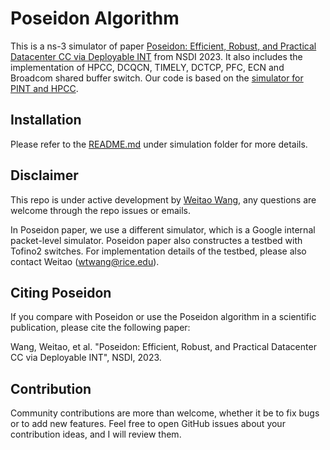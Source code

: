 # Poseidon Algorithm
This is a ns-3 simulator of paper [Poseidon: Efficient, Robust, and Practical Datacenter CC via Deployable INT](https://weitaowang.site/papers/poseidon.pdf) from NSDI 2023. It also includes the implementation of HPCC, DCQCN, TIMELY, DCTCP, PFC, ECN and Broadcom shared buffer switch. Our code is based on the [simulator for PINT and HPCC](https://github.com/alibaba-edu/High-Precision-Congestion-Control).

## Installation
Please refer to the [README.md](simulation/README.md) under simulation folder for more details.

## Disclaimer
This repo is under active development by [Weitao Wang](weitaowang.site/about), any questions are welcome through the repo issues or emails.

In Poseidon paper, we use a different simulator, which is a Google internal packet-level simulator.
Poseidon paper also constructes a testbed with Tofino2 switches. For implementation details of the testbed, please also contact Weitao (wtwang@rice.edu).

## Citing Poseidon
If you compare with Poseidon or use the Poseidon algorithm in a scientific publication, please cite the following paper:

Wang, Weitao, et al. "Poseidon: Efficient, Robust, and Practical Datacenter CC via Deployable INT", NSDI, 2023.

## Contribution
Community contributions are more than welcome, whether it be to fix bugs or to add new features. Feel free to open GitHub issues about your contribution ideas, and I will review them.
